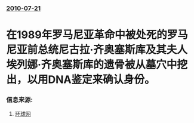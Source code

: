 ### [2010-07-21](/news/2010/07/21/index.md)

##### 
#  在1989年罗马尼亚革命中被处死的罗马尼亚前总统尼古拉·齐奥塞斯库及其夫人埃列娜·齐奥塞斯库的遗骨被从墓穴中挖出，以用DNA鉴定来确认身份。




### 信息来源:

1. [环球网](http://world.huanqiu.com/roll/2010-07/947141.html)
